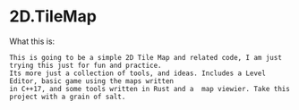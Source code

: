 # 2D.TileMap

What this is:
	
	This is going to be a simple 2D Tile Map and related code, I am just trying this just for fun and practice.
	Its more just a collection of tools, and ideas. Includes a Level Editor, basic game using the maps written 
	in C++17, and some tools written in Rust and a  map viewier. Take this project with a grain of salt.
